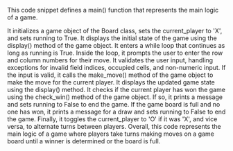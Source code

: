 This code snippet defines a main() function that represents the main logic of a game.

It initializes a game object of the Board class, sets the current_player to 'X', and sets running to True.
It displays the initial state of the game using the display() method of the game object.
It enters a while loop that continues as long as running is True.
Inside the loop, it prompts the user to enter the row and column numbers for their move.
It validates the user input, handling exceptions for invalid field indices, occupied cells, and non-numeric input.
If the input is valid, it calls the make_move() method of the game object to make the move for the current player.
It displays the updated game state using the display() method.
It checks if the current player has won the game using the check_win() method of the game object. If so, it prints a message and sets running to False to end the game.
If the game board is full and no one has won, it prints a message for a draw and sets running to False to end the game.
Finally, it toggles the current_player to 'O' if it was 'X', and vice versa, to alternate turns between players.
Overall, this code represents the main logic of a game where players take turns making moves on a game board until a winner is determined or the board is full.